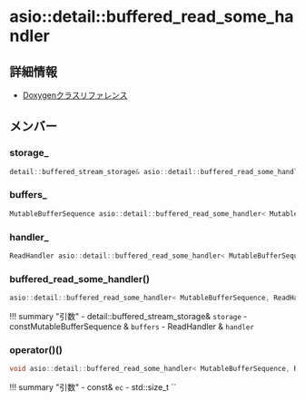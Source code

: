 # asio::detail::buffered_read_some_handler



## 詳細情報

- [Doxygenクラスリファレンス](https://lang-ship.com/reference/ESP32/latest/classasio_1_1detail_1_1buffered__read__some__handler.html)

## メンバー

###  storage_

```c
detail::buffered_stream_storage& asio::detail::buffered_read_some_handler< MutableBufferSequence, ReadHandler >::storage_
```


###  buffers_

```c
MutableBufferSequence asio::detail::buffered_read_some_handler< MutableBufferSequence, ReadHandler >::buffers_
```


###  handler_

```c
ReadHandler asio::detail::buffered_read_some_handler< MutableBufferSequence, ReadHandler >::handler_
```


### buffered_read_some_handler()



```c
asio::detail::buffered_read_some_handler< MutableBufferSequence, ReadHandler >::buffered_read_some_handler(detail::buffered_stream_storage &storage, const MutableBufferSequence &buffers, ReadHandler &handler)
```

!!! summary "引数"
	- detail::buffered_stream_storage& `storage` 
	- constMutableBufferSequence & `buffers` 
	- ReadHandler & `handler` 



### operator()()



```c
void asio::detail::buffered_read_some_handler< MutableBufferSequence, ReadHandler >::operator()(const asio::error_code &ec, std::size_t)
```

!!! summary "引数"
	- const& `ec` 
	- std::size_t `` 



